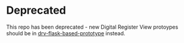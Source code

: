 # Deprecated

This repo has been deprecated - new Digital Register View protoypes should be in [drv-flask-based-prototype](https://github.com/LandRegistry/drv-flask-based-prototype) instead.
